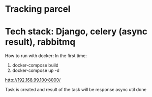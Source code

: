 # Tracking parcel
# Tech stack: Django, celery (async result), rabbitmq

How to run with docker:
In the first time:   
1. docker-compose build   
2. docker-compose up -d   

http://192.168.99.100:8000/


Task is created and result of the task will be response async util done


